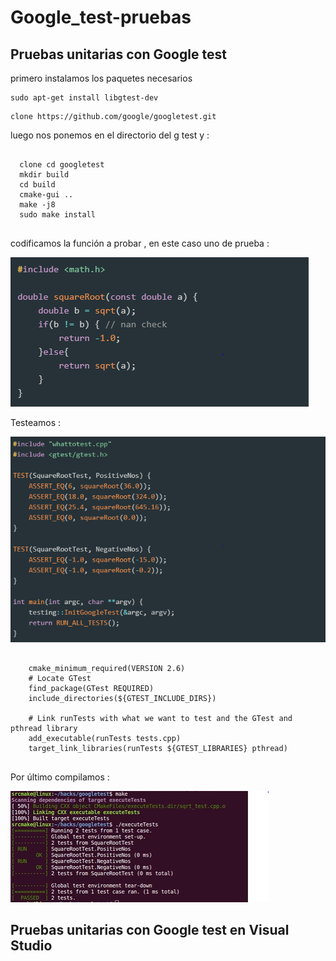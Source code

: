 
# Google_test-pruebas
  ## Pruebas unitarias con Google test<br/>
  primero instalamos los paquetes necesarios 
  <pre><code>sudo apt-get install libgtest-dev </code></pre> 
  <pre><code>clone https://github.com/google/googletest.git </code></pre>  
  luego nos ponemos en el directorio del g test y :  
  <pre><code>
  clone cd googletest
  mkdir build 
  cd build
  cmake-gui ..
  make -j8 
  sudo make install  
  </code></pre>   
  
  codificamos la función a probar , en este caso uno de prueba : 
  
  ![texto cualquiera por si no carga la imagen](https://github.com/JoseCcari/Google_test-pruebas/blob/main/Img/funcion.PNG) 
  
  Testeamos :
  
  ![texto cualquiera por si no carga la imagen](https://github.com/JoseCcari/Google_test-pruebas/blob/main/Img/pruebas.PNG) 
  
  <pre><code>
    cmake_minimum_required(VERSION 2.6)
    # Locate GTest
    find_package(GTest REQUIRED)
    include_directories(${GTEST_INCLUDE_DIRS})

    # Link runTests with what we want to test and the GTest and pthread library
    add_executable(runTests tests.cpp)
    target_link_libraries(runTests ${GTEST_LIBRARIES} pthread)
  </code></pre>  
  
  Por último compilamos :
  
  ![texto cualquiera por si no carga la imagen](https://github.com/JoseCcari/Google_test-pruebas/blob/main/Img/Prueba.PNG) 
  
  
  ## Pruebas unitarias con Google test en Visual Studio 
